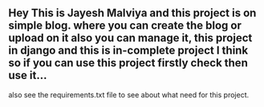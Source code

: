 Hey This is Jayesh Malviya
and this project is on simple blog.
where you can create the blog or upload on it also you can manage it,
this project in django and this is in-complete project I think so if you can use this project firstly check then use it...
-----------------------------------------
also see the requirements.txt file to see about what need for this project.
